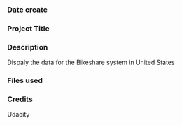 ### Date create


### Project Title


### Description
Dispaly the data for the Bikeshare system in United States

### Files used


### Credits
Udacity

